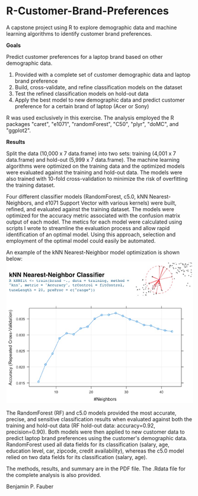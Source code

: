 # R-Customer-Brand-Preferences
A capstone project using R to explore demographic data and machine learning algorithms to identify customer brand preferences.

<B>Goals</B>

Predict customer preferences for a laptop brand based on other demographic data.

<OL>
<LI> Provided with a complete set of customer demographic data and laptop brand preference

<LI> Build, cross-validate, and refine classification models on the dataset

<LI> Test the refined classification models on hold-out data

<LI> Apply the best model to new demographic data and predict customer preference for a certain brand of laptop (Acer or Sony)

</OL>

R was used exclusively in this exercise.  The analysis employed the R packages "caret", "e1071", "randomForest", "C50", "plyr", "doMC", and "ggplot2".

<B>Results</B>

Split the data (10,000 x 7 data.frame) into two sets: training (4,001 x 7 data.frame) and hold-out (5,999 x 7 data.frame).  The machine learning algorithms were optimized on the training data and the optimized models were evaluated against the training and hold-out data.  The models were also trained with 10-fold cross-validation to minimize the risk of overfitting the training dataset.

Four different classifier models (RandomForest, c5.0, kNN Nearest-Neighbors, and e1071 Support Vector with various kernels) were built, refined, and evaluated against the training dataset.  The models were optimized for the accuracy metric associated with the confusion matrix output of each model.  The metics for each model were calculated using scripts I wrote to streamline the evaluation process and allow rapid identification of an optimal model.  Using this approach, selection and employment of the optimal model could easily be automated.  

An example of the kNN Nearest-Neighbor model optimization is shown below:
<IMG SRC="CustomerBrandPreferences.jpg"></IMG>

The RandomForest (RF) and c5.0 models provided the most accurate, precise, and sensitive classification results when evaluated against both the training and hold-out data (RF hold-out data: accuracy=0.92, precision=0.90).  Both models were then applied to new customer data to predict laptop brand preferences using the customer's demographic data.  RandomForest used all data fields for its classification (salary, age, education level, car, zipcode, credit availability), whereas the c5.0 model relied on two data fields for its classification (salary, age).

The methods, results, and summary are in the PDF file.  The .Rdata file for the complete analysis is also provided.

Benjamin P. Fauber

